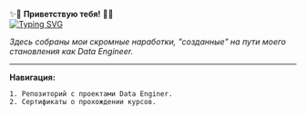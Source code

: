 ✨👋 **Приветствую тебя!**  👋✨   
[![Typing SVG](https://readme-typing-svg.herokuapp.com?font=Fira+Code&pause=1000&color=F73C22&width=435&lines=Я;Филоненко+Александр;Data+Engineer)](https://git.io/typing-svg)

*Здесь собраны мои скромные наработки, "созданные" на пути моего становления как Data Engineer.*

__________________________________________________________________________________________________

**Навигация:**

    1. Репозиторий с проектами Data Enginer. 
    2. Сертификаты о прохождении курсов.
    
<!--
**brrndalex/brrndalex** is a ✨ _special_ ✨ repository because its `README.md` (this file) appears on your GitHub profile.

Here are some ideas to get you started:

- 🔭 I’m currently working on ...
- 🌱 I’m currently learning ...
- 👯 I’m looking to collaborate on ...
- 🤔 I’m looking for help with ...
- 💬 Ask me about ...
- 📫 How to reach me: ...
- 😄 Pronouns: ...
- ⚡ Fun fact: ...
-->
